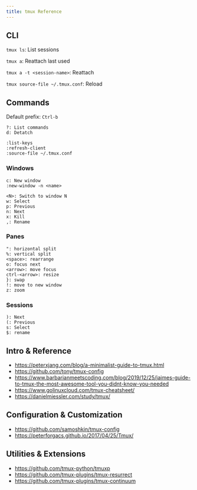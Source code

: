 ```yaml
---
title: tmux Reference
---
```


## CLI

`tmux ls`: List sessions

`tmux a`: Reattach last used

`tmux a -t <session-name>`: Reattach

`tmux source-file ~/.tmux.conf`: Reload

## Commands
Default prefix: `Ctrl-b`

```
?: List commands
d: Detatch

:list-keys
:refresh-client
:source-file ~/.tmux.conf
```

### Windows
```
c: New window
:new-window -n <name>

<N>: Switch to window N
w: Select
p: Previous
n: Next
x: Kill
,: Rename

```
### Panes

```
": horizontal split
%: vertical split
<space>: rearrange
o: focus next
<arrow>: move focus
ctrl-<arrow>: resize
}: swap
!: move to new window
z: zoom
```

### Sessions
```
): Next
(: Previous
s: Select
$: rename
```

## Intro & Reference
 * https://peterxjang.com/blog/a-minimalist-guide-to-tmux.html
 * https://github.com/tony/tmux-config
 * https://www.barbarianmeetscoding.com/blog/2019/12/25/jaimes-guide-to-tmux-the-most-awesome-tool-you-didnt-know-you-needed
 * https://www.golinuxcloud.com/tmux-cheatsheet/
 * https://danielmiessler.com/study/tmux/

## Configuration & Customization
* https://github.com/samoshkin/tmux-config
* https://peterforgacs.github.io/2017/04/25/Tmux/

## Utilities & Extensions
* https://github.com/tmux-python/tmuxp
* https://github.com/tmux-plugins/tmux-resurrect
* https://github.com/tmux-plugins/tmux-continuum

